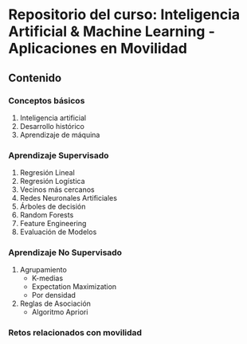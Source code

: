 # Repositorio del curso: Inteligencia Artificial & Machine Learning - Aplicaciones en Movilidad

## Contenido

### Conceptos básicos
1. Inteligencia artificial
2. Desarrollo histórico
3. Aprendizaje de máquina

### Aprendizaje Supervisado
1. Regresión Lineal
2. Regresión Logística
3. Vecinos más cercanos
4. Redes Neuronales Artificiales
5. Árboles de decisión
6. Random Forests
7. Feature Engineering
8. Evaluación de Modelos

### Aprendizaje No Supervisado
1. Agrupamiento
   - K-medias
   - Expectation Maximization
   - Por densidad  
2. Reglas de Asociación
   - Algoritmo Apriori

### Retos relacionados con movilidad
